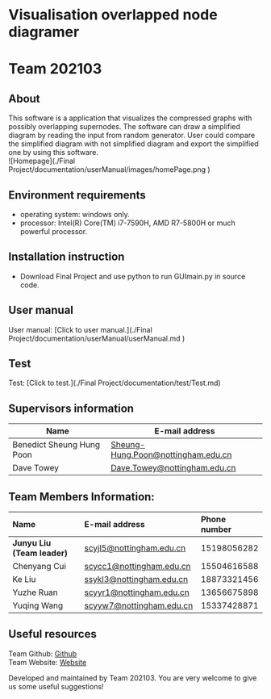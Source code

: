 # Visualisation overlapped node diagramer
# Team 202103

## About
This software is a application that visualizes the compressed graphs with possibly overlapping supernodes. The software can draw a simplified diagram by reading the input from random generator. User could compare the simplified diagram with not simplified diagram and export the simplified one by using this software.  
![Homepage](./Final Project/documentation/userManual/images/homePage.png ) 

## Environment requirements
 - operating system: windows only.
 - processor: Intel(R) Core(TM) i7-7590H, AMD R7-5800H  or much powerful processor.

## Installation instruction
 - Download Final Project and use python to run GUImain.py in source code.

## User manual
User manual: [Click to user manual.](./Final Project/documentation/userManual/userManual.md )

## Test
Test: [Click to test.](./Final Project/documentation/test/Test.md)


## Supervisors information

|  Name   | E-mail address  |
|  ----  | ----  |
| Benedict Sheung Hung Poon  | 	Sheung-Hung.Poon@nottingham.edu.cn |
| Dave Towey | Dave.Towey@nottingham.edu.cn |


## Team Members Information:
| Name | E-mail address | Phone number |
| :-----| :---- | :---- |
| **Junyu Liu (Team leader)** | scyjl5@nottingham.edu.cn | 15198056282 |
| Chenyang Cui | scycc1@nottingham.edu.cn | 15504616588 |
|Ke Liu|ssykl3@nottingham.edu.cn|18873321456|
|Yuzhe Ruan|scyyr1@nottingham.edu.cn|13656675898|
|Yuqing Wang|scyyw7@nottingham.edu.cn|15337428871|

## Useful resources
Team Github: [Github](https://github.com/Junyu-Liu-Nate/GRPTeam202103)  
Team Website: [Website](http://cslinux.nottingham.edu.cn/~Team202103/)  

Developed and maintained by Team 202103. You are very welcome to give us some useful suggestions!


